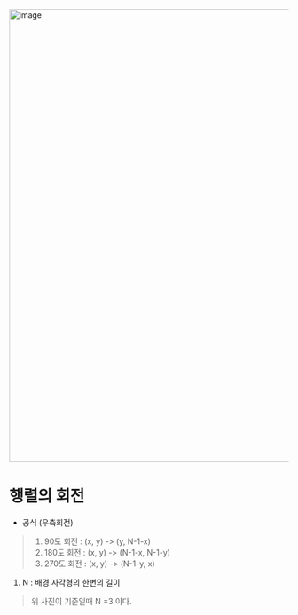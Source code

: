 <img width="817" alt="image" src="https://user-images.githubusercontent.com/60438691/216521064-00828091-7bc3-4069-a4c9-719361da8926.png">

# 행렬의 회전
- 공식 (우측회전)
> 1. 90도 회전  : (x, y) -> (y, N-1-x)
> 2. 180도 회전 : (x, y) -> (N-1-x, N-1-y)
> 3. 270도 회전 : (x, y) -> (N-1-y, x)
> 
1. N : 배경 사각형의 한변의 길이 
> 위 사진이 기준일때 N =3 이다.
